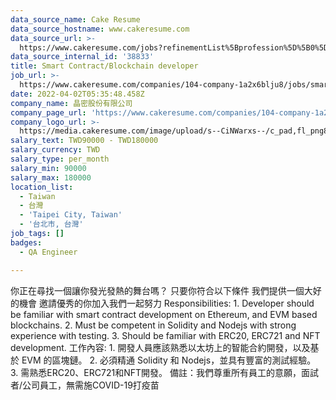 ```yaml
---
data_source_name: Cake Resume
data_source_hostname: www.cakeresume.com
data_source_url: >-
  https://www.cakeresume.com/jobs?refinementList%5Bprofession%5D%5B0%5D=engineering_qa-engineer&refinementList%5Bsalary_type%5D=per_month&refinementList%5Bsalary_currency%5D=TWD&range%5Bsalary_range%5D%5Bmax%5D=600000
data_source_internal_id: '38833'
title: Smart Contract/Blockchain developer
job_url: >-
  https://www.cakeresume.com/companies/104-company-1a2x6blju8/jobs/smart-contract-blockchain-developer
date: 2022-04-02T05:35:48.458Z
company_name: 晶密股份有限公司
company_page_url: 'https://www.cakeresume.com/companies/104-company-1a2x6blju8'
company_logo_url: >-
  https://media.cakeresume.com/image/upload/s--CiNWarxs--/c_pad,fl_png8,h_200,w_200/v1645077369/yfsumip09rrl2oe6k0re.png
salary_text: TWD90000 - TWD180000
salary_currency: TWD
salary_type: per_month
salary_min: 90000
salary_max: 180000
location_list:
  - Taiwan
  - 台灣
  - 'Taipei City, Taiwan'
  - '台北市, 台灣'
job_tags: []
badges:
  - QA Engineer

---
```


你正在尋找一個讓你發光發熱的舞台嗎？ 只要你符合以下條件 我們提供一個大好的機會 邀請優秀的你加入我們一起努力 Responsibilities: 1. Developer should be familiar with smart contract development on Ethereum, and EVM based blockchains. 2. Must be competent in Solidity and Nodejs with strong experience with testing. 3. Should be familiar with ERC20, ERC721 and NFT development. 工作內容: 1. 開發人員應該熟悉以太坊上的智能合約開發，以及基於 EVM 的區塊鏈。 2. 必須精通 Solidity 和 Nodejs，並具有豐富的測試經驗。 3. 需熟悉ERC20、ERC721和NFT開發。 備註：我們尊重所有員工的意願，面試者/公司員工，無需施COVID-19打疫苗